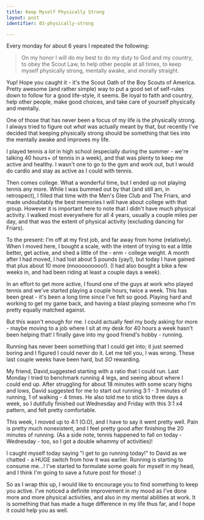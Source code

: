 ```yaml
---
title: Keep Myself Physically Strong 
layout: post
identifier: 03-physically-strong

--- 
```


Every monday for about 6 years I repeated the following:

> On my honor I will do my best to do my duty to God and my country, to obey the Scout Law, to help other people at all times, to keep myself physically strong, mentally awake, and morally straight.

Yup! Hope you caught it - it's the Scout Oath of the Boy Scouts of America. Pretty awesome (and rather simple) way to put a good set of self-rules down to follow for a good life-style, it seems. Be loyal to faith and country, help other people, make good choices, and take care of yourself physically and mentally.

One of those that has never been a focus of my life is the physically strong. I always tried to figure out _what_ was actually meant by that, but recently I've decided that keeping physically strong should be something that ties into the mentally awake and improves my life.

I played tennis a _lot_ in high school (especially during the summer - we're talking 40 hours+ of tennis in a week), and that was plenty to keep me active and healthy. I wasn't one to go to the gym and work out, but I would do cardio and stay as active as I could with tennis.

Then comes college. What a wonderful time, but I ended up not playing tennis any more. While I was bummed out by that (and still am, in retrospect), I filled that time with the Men's Glee Club and The Friars, and made undoubtably the best memories I will have about college with that group. However it is important here to note that I didn't have much physical activity. I walked most everywhere for all 4 years, usually a couple miles per day, and that was the extent of physical activity (excluding dancing for Friars).

To the present: I'm off at my first job, and far away from home (relatively). When I moved here, I bought a scale, with the intent of trying to eat a little better, get active, and shed a little of the - erm - college weight. A month after I had moved, I had lost about 5 pounds (yay!), but today I have gained that plus about 10 more (nnooooooooo!). (I had also bought a bike a few weeks in, and had been riding at least a couple days a week).

In an effort to get more active, I found one of the guys at work who played tennis and we've started playing a couple hours, twice a week. This has been great - it's been a long time since I've felt so good. Playing hard and working to get my game back, and having a blast playing someone who I'm pretty equally matched against.

But this wasn't enough for me. I could actually feel my body asking for more - maybe moving to a job where I sit at my desk for 40 hours a week hasn't been helping that! I finally gave into my good friend's hobby - running. 

Running has never been something that I could get into; it just seemed boring and I figured I could never do it. Let me tell you, I was wrong. These last couple weeks have been hard, but _SO_ rewarding.

My friend, David,suggested starting with a ratio that I could run. Last Monday I tried to benchmark running 4 legs, and seeing about where I could end up. After struggling for about 18 minutes with some scary highs and lows, David suggested for me to start out running 3:1 - 3 minutes of running, 1 of walking - 4 times. He also told me to stick to three days a week, so I dutifully finished out Wednesday and Friday with this 3:1 x4 pattern, and felt pretty comfortable.

This week, I moved up to 4:1 (O.O), and I have to say it went pretty well. Pain is pretty much nonexistent, and I feel pretty good after finishing the 20 minutes of running. (As a side note, tennis happened to fall on today - Wednesday - too, so I got a double whammy of activities)!

I caught myself today saying "I get to go running today!" to David as we chatted - a HUGE switch from how it was earlier. Running is starting to consume me...! I've started to formulate some goals for myself in my head, and I think I'm going to save a future post for those! :)

So as I wrap this up, I would like to encourage you to find something to keep you active. I've noticed a definite improvement in my mood as I've done more and more physical activities, and also in my mental abilities at work. It is something that has made a huge difference in my life thus far, and I hope it could help you as well.